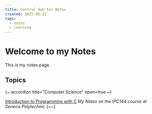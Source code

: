 ```yaml
---
title: Central Hub for Notes
created: 2025-05-22
tags:
  - notes
  - learning
---
```


# Welcome to my Notes

This is my notes page.

## Topics

{~ accordion title="Computer Science" open=true ~}

[Introduction to Programming with C](/note/classes/IPC144/lecture_1_p_1)
  *My Notes on the IPC144 course at Seneca Polytechnic*
{~~}
